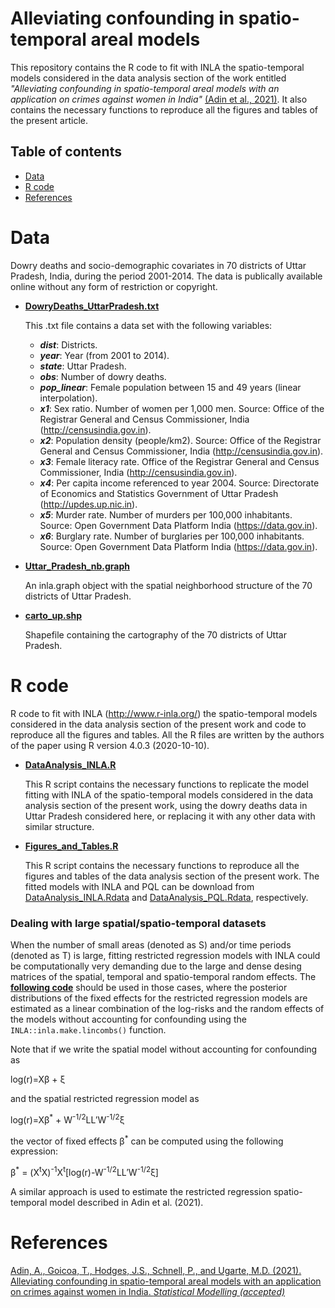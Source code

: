 # Alleviating confounding in spatio-temporal areal models
This repository contains the R code to fit with INLA the spatio-temporal models considered in the data analysis section of the work entitled _"Alleviating confounding in spatio-temporal areal models with an application on crimes against women in India"_ [(Adin et al., 2021)](https://arxiv.org/abs/2003.01946). It also contains the necessary functions to reproduce all the figures and tables of the present article.


## Table of contents

- [Data](#Data)
- [R code](#R-code)
- [References](#References)


# Data
Dowry deaths and socio-demographic covariates in 70 districts of Uttar Pradesh, India, during the period 2001-2014. The data is publically available online without any form of restriction or copyright.

- [**DowryDeaths_UttarPradesh.txt**](https://github.com/spatialstatisticsupna/Confounding_article/blob/master/data/DowryDeaths_UttarPradesh.txt)
  
  This .txt file contains a data set with the following variables:
	- **_dist_**: Districts.
	- **_year_**: Year (from 2001 to 2014).
	- **_state_**: Uttar Pradesh.
	- **_obs_**: Number of dowry deaths.
	- **_pop_linear_**: Female population between 15 and 49 years (linear interpolation).
	- **_x1_**: Sex ratio. Number of women per 1,000 men. Source: Office of the Registrar General and Census Commissioner, India (http://censusindia.gov.in).
	- **_x2_**: Population density (people/km2). Source: Office of the Registrar General and Census Commissioner, India (http://censusindia.gov.in).
	- **_x3_**: Female literacy rate. Office of the Registrar General and Census Commissioner, India (http://censusindia.gov.in).
	- **_x4_**: Per capita income referenced to year 2004. Source: Directorate of Economics and Statistics Government of Uttar Pradesh  (http://updes.up.nic.in).
	- **_x5_**: Murder rate. Number of murders per 100,000 inhabitants. Source: Open Government Data Platform India (https://data.gov.in).
	- **_x6_**: Burglary rate. Number of burglaries per 100,000 inhabitants. Source: Open Government Data Platform India (https://data.gov.in).


- [**Uttar_Pradesh_nb.graph**](https://github.com/spatialstatisticsupna/Confounding_article/blob/master/data/Uttar_Pradesh_nb.graph)
  
  An inla.graph object with the spatial neighborhood structure of the 70 districts of Uttar Pradesh.


- [**carto_up.shp**](https://github.com/spatialstatisticsupna/Confounding_article/blob/master/data/carto_up/)

  Shapefile containing the cartography of the 70 districts of Uttar Pradesh.


# R code
R code to fit with INLA (http://www.r-inla.org/) the spatio-temporal models considered in the data analysis section of the present work and code to reproduce all the figures and tables. All the R files are written by the authors of the paper using R version 4.0.3 (2020-10-10).

- [**DataAnalysis_INLA.R**](https://github.com/spatialstatisticsupna/Confounding_article/blob/master/R/DataAnalysis_INLA.R)

  This R script contains the necessary functions to replicate the model fitting with INLA of the spatio-temporal models considered in the data analysis section of the present work, using the dowry deaths data in Uttar Pradesh considered here, or replacing it with any other data with similar structure.
  
- [**Figures_and_Tables.R**](https://github.com/spatialstatisticsupna/Confounding_article/blob/master/R/Figures_and_Tables.R)
 
 
  This R script contains the necessary functions to reproduce all the figures and tables of the data analysis section of the present work. The fitted models with INLA and PQL can be download from [DataAnalysis_INLA.Rdata](https://emi-sstcdapp.unavarra.es/Confounding_article/data/DataAnalysis_INLA.Rdata) and [DataAnalysis_PQL.Rdata](https://emi-sstcdapp.unavarra.es/Confounding_article/data/DataAnalysis_PQL.Rdata), respectively.

### Dealing with large spatial/spatio-temporal datasets
When the number of small areas (denoted as S) and/or time periods (denoted as T) is large, fitting restricted regression models with INLA could be computationally very demanding due to the large and dense desing matrices of the spatial, temporal and spatio-temporal random effects. The [**following code**](https://github.com/spatialstatisticsupna/Confounding_article/blob/master/R/DataAnalysis_INLA_fast.R) should be used in those cases, where the posterior distributions of the fixed effects for the restricted regression models are estimated as a linear combination of the log-risks and the random effects of the models without accounting for confounding using the `INLA::inla.make.lincombs()` function.


Note that if we write the spatial model without accounting for confounding as

log(r)=X&beta; + &xi;

and the spatial restricted regression model as

log(r)=X&beta;<sup>*</sup> + W<sup>-1/2</sup>LL&prime;W<sup>-1/2</sup>&xi;

the vector of fixed effects &beta;<sup>*</sup> can be computed using the following expression:

&beta;<sup>*</sup> = (X<sup>t</sup>X)<sup>-1</sup>X<sup>t</sup>[log(r)-W<sup>-1/2</sup>LL&prime;W<sup>-1/2</sup>&xi;]

A similar approach is used to estimate the restricted regression spatio-temporal model described in Adin et al. (2021).


# References
[Adin, A., Goicoa, T., Hodges, J.S., Schnell, P., and Ugarte, M.D. (2021). Alleviating confounding in spatio-temporal areal models with an application on crimes against women in India. _Statistical Modelling (accepted)_](https://arxiv.org/abs/2003.01946)
